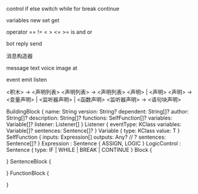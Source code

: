 control
if else switch while for break continue

variables
new set get

operator
== != < > <= >= is and or 

bot
reply send

消息构造器


message
text voice image at

event
emit listen

<积木> -> <声明列表>
<声明列表> -> <声明列表> <声明> | <声明>
<声明> -> <变量声明> | <监听器声明> | <函数声明>
<监听器声明> -> <语句块声明>


BuildingBlock {
    name: String
    version: String?
    dependent: String[]?
    author: String[]?
    description: String[]?
    functions: SelfFunction[]?
    variables: Variable[]?
    listener: Listener[]
}
Listener {
    eventType: KClass
    variables: Variable[]?
    sentences: Sentence[]?
}
Variable {
    type: KClass
    value: T
}
SelfFunction {
    inputs: Expression[]
    outputs: Any? // ?
    sentences: Sentence[]?
}
Expression : Sentence {
    ASSIGN, LOGIC
}
LogicControl : Sentence {
    type: IF | WHILE | BREAK | CONTINUE
}
Block {
    
}
SentenceBlock {
    
}
FunctionBlock {
    
}
